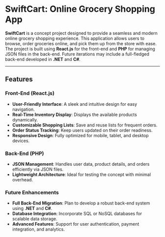 # SwiftCart: Online Grocery Shopping App

**SwiftCart** is a concept project designed to provide a seamless and modern online grocery shopping experience. This application allows users to browse, order groceries online, and pick them up from the store with ease. The project is built using **React.js** for the front-end and **PHP** for managing JSON files in the back-end. Future iterations may include a full-fledged back-end developed in **.NET** and **C#**.

---

## Features

### Front-End (React.js)
- **User-Friendly Interface**: A sleek and intuitive design for easy navigation.
- **Real-Time Inventory Display**: Displays the available products dynamically.
- **Customizable Shopping Lists**: Save and reuse lists for frequent orders.
- **Order Status Tracking**: Keep users updated on their order readiness.
- **Responsive Design**: Fully optimized for mobile, tablet, and desktop devices.

### Back-End (PHP)
- **JSON Management**: Handles user data, product details, and orders efficiently via JSON files.
- **Lightweight Architecture**: Ideal for testing the concept with minimal overhead.

### Future Enhancements
- **Full Back-End Migration**: Plan to develop a robust back-end system using **.NET** and **C#**.
- **Database Integration**: Incorporate SQL or NoSQL databases for scalable data storage.
- **Advanced Features**: Support for user authentication, payment integration, and analytics.



